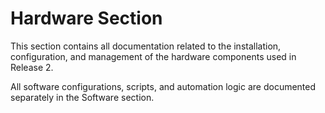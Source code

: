 # Hardware Section

This section contains all documentation related to the installation, configuration, and management of the hardware components used in Release 2.

All software configurations, scripts, and automation logic are documented separately in the Software section.
